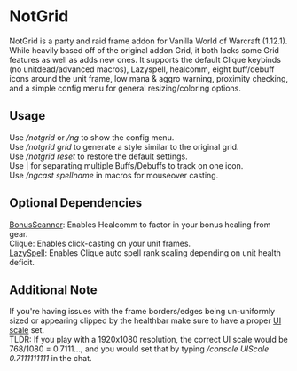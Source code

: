 # NotGrid
NotGrid is a party and raid frame addon for Vanilla World of Warcraft (1.12.1). While heavily based off of the original addon Grid, it both lacks some Grid features as well as adds new ones. It supports the default Clique keybinds (no unitdead/advanced macros), Lazyspell, healcomm, eight buff/debuff icons around the unit frame, low mana & aggro warning, proximity checking, and a simple config menu for general resizing/coloring options.

## Usage
Use */notgrid* or */ng* to show the config menu.  
Use */notgrid grid* to generate a style similar to the original grid.  
Use */notgrid reset* to restore the default settings.  
Use | for separating multiple Buffs/Debuffs to track on one icon.  
Use */ngcast spellname* in macros for mouseover casting.  

## Optional Dependencies
[BonusScanner](https://wow.curseforge.com/projects/project-1352): Enables Healcomm to factor in your bonus healing from gear.  
Clique: Enables click-casting on your unit frames.  
[LazySpell](https://github.com/satan666/LazySpell): Enables Clique auto spell rank scaling depending on unit health deficit.

## Additional Note
If you're having issues with the frame borders/edges being un-uniformly sized or appearing clipped by the healthbar make sure to have a proper [UI scale](http://wow.gamepedia.com/UI_Scale) set.  
TLDR: If you play with a 1920x1080 resolution, the correct UI scale would be 768/1080 = 0.7111..., and you would set that by typing */console UIScale 0.7111111111* in the chat.
